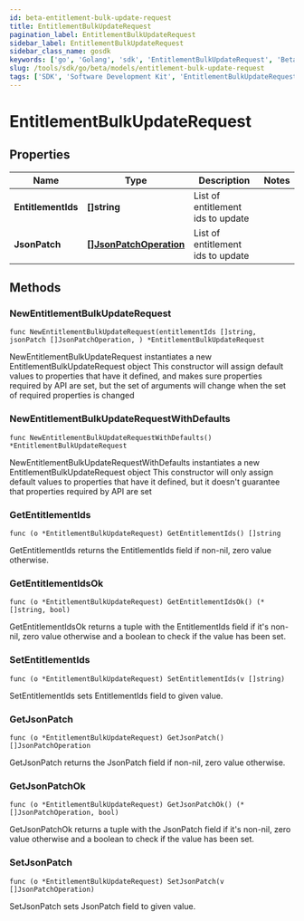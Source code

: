 ```yaml
---
id: beta-entitlement-bulk-update-request
title: EntitlementBulkUpdateRequest
pagination_label: EntitlementBulkUpdateRequest
sidebar_label: EntitlementBulkUpdateRequest
sidebar_class_name: gosdk
keywords: ['go', 'Golang', 'sdk', 'EntitlementBulkUpdateRequest', 'BetaEntitlementBulkUpdateRequest'] 
slug: /tools/sdk/go/beta/models/entitlement-bulk-update-request
tags: ['SDK', 'Software Development Kit', 'EntitlementBulkUpdateRequest', 'BetaEntitlementBulkUpdateRequest']
---
```


# EntitlementBulkUpdateRequest

## Properties

Name | Type | Description | Notes
------------ | ------------- | ------------- | -------------
**EntitlementIds** | **[]string** | List of entitlement ids to update | 
**JsonPatch** | [**[]JsonPatchOperation**](json-patch-operation) | List of entitlement ids to update | 

## Methods

### NewEntitlementBulkUpdateRequest

`func NewEntitlementBulkUpdateRequest(entitlementIds []string, jsonPatch []JsonPatchOperation, ) *EntitlementBulkUpdateRequest`

NewEntitlementBulkUpdateRequest instantiates a new EntitlementBulkUpdateRequest object
This constructor will assign default values to properties that have it defined,
and makes sure properties required by API are set, but the set of arguments
will change when the set of required properties is changed

### NewEntitlementBulkUpdateRequestWithDefaults

`func NewEntitlementBulkUpdateRequestWithDefaults() *EntitlementBulkUpdateRequest`

NewEntitlementBulkUpdateRequestWithDefaults instantiates a new EntitlementBulkUpdateRequest object
This constructor will only assign default values to properties that have it defined,
but it doesn't guarantee that properties required by API are set

### GetEntitlementIds

`func (o *EntitlementBulkUpdateRequest) GetEntitlementIds() []string`

GetEntitlementIds returns the EntitlementIds field if non-nil, zero value otherwise.

### GetEntitlementIdsOk

`func (o *EntitlementBulkUpdateRequest) GetEntitlementIdsOk() (*[]string, bool)`

GetEntitlementIdsOk returns a tuple with the EntitlementIds field if it's non-nil, zero value otherwise
and a boolean to check if the value has been set.

### SetEntitlementIds

`func (o *EntitlementBulkUpdateRequest) SetEntitlementIds(v []string)`

SetEntitlementIds sets EntitlementIds field to given value.


### GetJsonPatch

`func (o *EntitlementBulkUpdateRequest) GetJsonPatch() []JsonPatchOperation`

GetJsonPatch returns the JsonPatch field if non-nil, zero value otherwise.

### GetJsonPatchOk

`func (o *EntitlementBulkUpdateRequest) GetJsonPatchOk() (*[]JsonPatchOperation, bool)`

GetJsonPatchOk returns a tuple with the JsonPatch field if it's non-nil, zero value otherwise
and a boolean to check if the value has been set.

### SetJsonPatch

`func (o *EntitlementBulkUpdateRequest) SetJsonPatch(v []JsonPatchOperation)`

SetJsonPatch sets JsonPatch field to given value.



